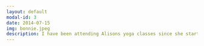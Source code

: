 ```yaml
---
layout: default
modal-id: 3
date: 2014-07-15
img: bonnie.jpeg
description: I have been attending Alisons yoga classes since she started in Kingskerswell Village. I am feeling fantastic, more flexible, more energised, more de stressed, and am progressing weekly. Alison is a great teacher. Encouraging, patient, motivational, kind, funny, passionate, lovely teacher. Can’t recommend Alison highly enough 🧘‍♂️🧘‍♂️
---
```

